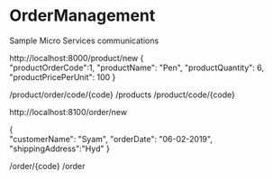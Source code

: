 # OrderManagement
Sample Micro Services communications

http://localhost:8000/product/new
{        
		"productOrderCode":1,
        "productName": "Pen",
        "productQuantity": 6,
		"productPricePerUnit": 100
}

/product/order/code/{code}
/products
/product/code/{code}



http://localhost:8100/order/new

{  
	"customerName": "Syam",
	"orderDate": "06-02-2019",
	"shippingAddress":"Hyd"
}

/order/{code}
/order
